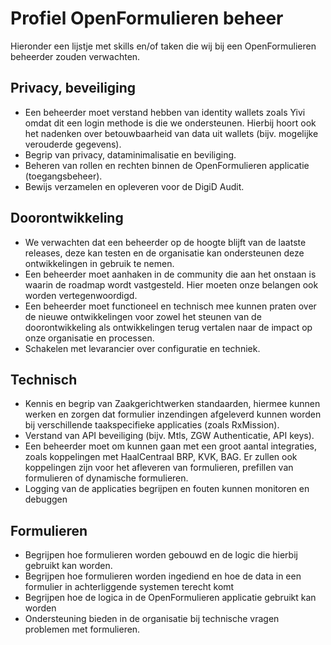 # Profiel OpenFormulieren beheer
Hieronder een lijstje met skills en/of taken die wij bij een OpenFormulieren beheerder zouden verwachten.

## Privacy, beveiliging
- Een beheerder moet verstand hebben van identity wallets zoals Yivi omdat dit een login methode is die we ondersteunen. Hierbij hoort ook het nadenken over betouwbaarheid van data uit wallets (bijv. mogelijke verouderde gegevens).
- Begrip van privacy, dataminimalisatie en beviliging.
- Beheren van rollen en rechten binnen de OpenFormulieren applicatie (toegangsbeheer).
- Bewijs verzamelen en opleveren voor de DigiD Audit.

## Doorontwikkeling
- We verwachten dat een beheerder op de hoogte blijft van de laatste releases, deze kan testen en de organisatie kan ondersteunen deze ontwikkelingen in gebruik te nemen.
- Een beheerder moet aanhaken in de community die aan het onstaan is waarin de roadmap wordt vastgesteld. Hier moeten onze belangen ook worden vertegenwoordigd.
- Een beheerder moet functioneel en technisch mee kunnen praten over de nieuwe ontwikkelingen voor zowel het steunen van de doorontwikkeling als ontwikkelingen terug vertalen naar de impact op onze organisatie en processen.
- Schakelen met levarancier over configuratie en techniek.

## Technisch
- Kennis en begrip van Zaakgerichtwerken standaarden, hiermee kunnen werken en zorgen dat formulier inzendingen afgeleverd kunnen worden bij verschillende taakspecifieke applicaties (zoals RxMission).
- Verstand van API beveiliging (bijv. Mtls, ZGW Authenticatie, API keys).
- Een beheerder moet om kunnen gaan met een groot aantal integraties, zoals koppelingen met HaalCentraal BRP, KVK, BAG. Er zullen ook koppelingen zijn voor het afleveren van formulieren, prefillen van formulieren of dynamische formulieren.
- Logging van de applicaties begrijpen en fouten kunnen monitoren en debuggen

## Formulieren
- Begrijpen hoe formulieren worden gebouwd en de logic die hierbij gebruikt kan worden.
- Begrijpen hoe formulieren worden ingediend en hoe de data in een formulier in achterliggende systemen terecht komt
- Begrijpen hoe de logica in de OpenFormulieren applicatie gebruikt kan worden
- Ondersteuning bieden in de organisatie bij technische vragen problemen met formulieren.
